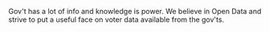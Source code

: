 Gov't has a lot of info and knowledge is power.  We believe in Open Data and strive to put a useful face on voter data available from the gov'ts.
